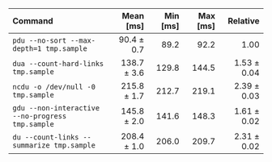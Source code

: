 | Command | Mean [ms] | Min [ms] | Max [ms] | Relative |
|:---|---:|---:|---:|---:|
| `pdu --no-sort --max-depth=1 tmp.sample` | 90.4 ± 0.7 | 89.2 | 92.2 | 1.00 |
| `dua --count-hard-links tmp.sample` | 138.7 ± 3.6 | 129.8 | 144.5 | 1.53 ± 0.04 |
| `ncdu -o /dev/null -0 tmp.sample` | 215.8 ± 1.7 | 212.7 | 219.1 | 2.39 ± 0.03 |
| `gdu --non-interactive --no-progress tmp.sample` | 145.8 ± 2.0 | 141.6 | 148.3 | 1.61 ± 0.02 |
| `du --count-links --summarize tmp.sample` | 208.4 ± 1.0 | 206.0 | 209.7 | 2.31 ± 0.02 |
